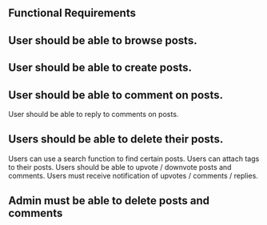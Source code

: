 ## Functional Requirements
## User should be able to browse posts.
## User should be able to create posts.
## User should be able to comment on posts.
User should be able to reply to comments on posts.
## Users should be able to delete their posts.
Users can use a search function to find certain posts.
Users can attach tags to their posts.
Users should be able to upvote / downvote posts and comments.
Users must receive notification of upvotes / comments / replies.
## Admin must be able to delete posts and comments